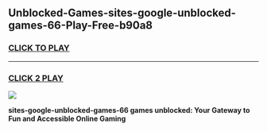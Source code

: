 
## Unblocked-Games-sites-google-unblocked-games-66-Play-Free-b90a8
<h3>
<a href="https://premium76.site?title=sites-google-unblocked-games-66&ref=17A">CLICK TO PLAY</a></h3>
<hr>

<h3>
<a href="https://premium76.site?title=sites-google-unblocked-games-66&ref=17A">CLICK 2 PLAY</a>
  
</h3>

<a href="https://premium76.site?title=sites-google-unblocked-games-66&ref=17A"><img src="https://clearcache.store/games.png"></a>


**sites-google-unblocked-games-66 games unblocked: Your Gateway to Fun and Accessible Online Gaming**
